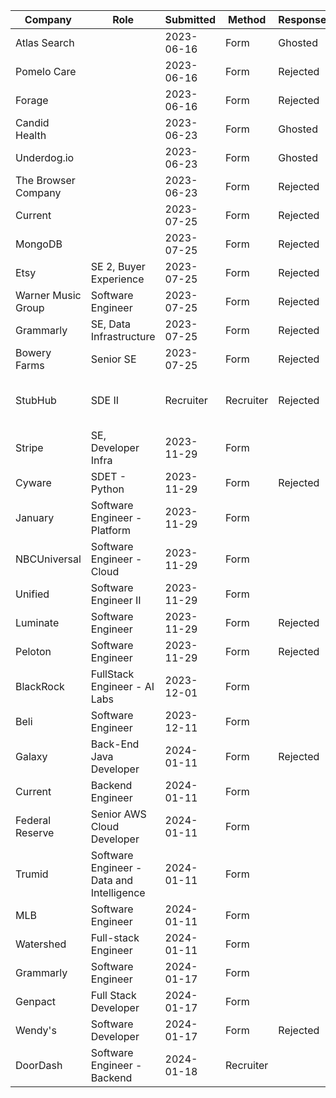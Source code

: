 
| Company | Role | Submitted | Method | Response | Notes |
| ---- | ---- | ---- | ---- | ---- | ---- |
| Atlas Search |  | 2023-06-16 | Form | Ghosted |  |
| Pomelo Care |  | 2023-06-16 | Form | Rejected |  |
| Forage |  | 2023-06-16 | Form | Rejected |  |
| Candid Health |  | 2023-06-23 | Form | Ghosted |  |
| Underdog.io |  | 2023-06-23 | Form | Ghosted |  |
| The Browser Company |  | 2023-06-23 | Form | Rejected |  |
| Current |  | 2023-07-25 | Form | Rejected |  |
| MongoDB |  | 2023-07-25 | Form | Rejected |  |
| Etsy | SE 2, Buyer Experience | 2023-07-25 | Form | Rejected |  |
| Warner Music Group | Software Engineer | 2023-07-25 | Form | Rejected |  |
| Grammarly | SE, Data Infrastructure | 2023-07-25 | Form | Rejected |  |
| Bowery Farms | Senior SE | 2023-07-25 | Form | Rejected |  |
| StubHub | SDE II | Recruiter | Recruiter | Rejected | Made it to 1 hr technical screen |
| Stripe | SE, Developer Infra | 2023-11-29 | Form |  |  |
| Cyware | SDET - Python | 2023-11-29 | Form | Rejected |  |
| January | Software Engineer - Platform | 2023-11-29 | Form |  |  |
| NBCUniversal | Software Engineer - Cloud | 2023-11-29 | Form |  |  |
| Unified | Software Engineer II | 2023-11-29 | Form |  |  |
| Luminate | Software Engineer | 2023-11-29 | Form | Rejected |  |
| Peloton | Software Engineer | 2023-11-29 | Form | Rejected |  |
| BlackRock | FullStack Engineer - AI Labs | 2023-12-01 | Form |  |  |
| Beli | Software Engineer | 2023-12-11 | Form |  |  |
| Galaxy | Back-End Java Developer | 2024-01-11 | Form | Rejected |  |
| Current | Backend Engineer | 2024-01-11 | Form |  |  |
| Federal Reserve | Senior AWS Cloud Developer | 2024-01-11 | Form |  |  |
| Trumid | Software Engineer - Data and Intelligence | 2024-01-11 | Form |  |  |
| MLB | Software Engineer | 2024-01-11 | Form |  |  |
| Watershed | Full-stack Engineer | 2024-01-11 | Form |  |  |
| Grammarly | Software Engineer | 2024-01-17 | Form |  |  |
| Genpact | Full Stack Developer | 2024-01-17 | Form |  |  |
| Wendy's | Software Developer | 2024-01-17 | Form | Rejected |  |
| DoorDash | Software Engineer - Backend | 2024-01-18 | Recruiter |  |  |
